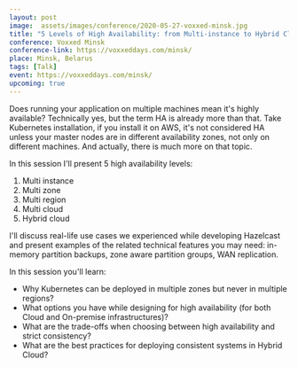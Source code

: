 ```yaml
---
layout: post
image:  assets/images/conference/2020-05-27-voxxed-minsk.jpg
title: "5 Levels of High Availability: from Multi-instance to Hybrid Cloud"
conference: Voxxed Minsk
conference-link: https://voxxeddays.com/minsk/
place: Minsk, Belarus
tags: [Talk]
event: https://voxxeddays.com/minsk/
upcoming: true
---
```


Does running your application on multiple machines mean it's highly available? Technically yes, but the term HA is already more than that. Take Kubernetes installation, if you install it on AWS, it's not considered HA unless your master nodes are in different availability zones, not only on different machines. And actually, there is much more on that topic.

In this session I'll present 5 high availability levels:
1. Multi instance
2. Multi zone
3. Multi region
4. Multi cloud
5. Hybrid cloud

I'll discuss real-life use cases we experienced while developing Hazelcast and present examples of the related technical features you may need: in-memory partition backups, zone aware partition groups, WAN replication.

In this session you'll learn:
- Why Kubernetes can be deployed in multiple zones but never in multiple regions?
- What options you have while designing for high availability (for both Cloud and On-premise infrastructures)?
- What are the trade-offs when choosing between high availability and strict consistency?
- What are the best practices for deploying consistent systems in Hybrid Cloud?

